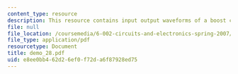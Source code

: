 ```yaml
---
content_type: resource
description: This resource contains input output waveforms of a boost converter.
file: null
file_location: /coursemedia/6-002-circuits-and-electronics-spring-2007/e8ee0bb462d26ef0f72da6f87928ed75_demo_28.pdf
file_type: application/pdf
resourcetype: Document
title: demo_28.pdf
uid: e8ee0bb4-62d2-6ef0-f72d-a6f87928ed75
---
```

